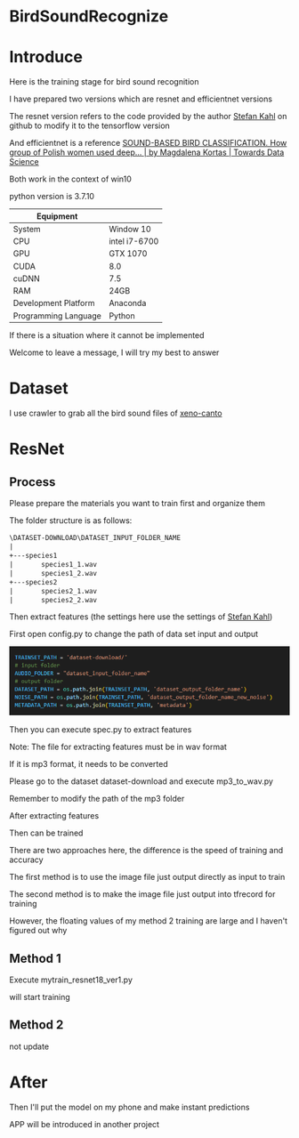 # BirdSoundRecognize
# Introduce

Here is the training stage for bird sound recognition

I have prepared two versions which are resnet and efficientnet versions

The resnet version refers to the code provided by the author [Stefan Kahl](https://github.com/kahst/BirdCLEF-Baseline) on github to modify it to the tensorflow version

And efficientnet is a reference [SOUND-BASED BIRD CLASSIFICATION. How group of Polish women used deep… | by Magdalena Kortas | Towards Data Science](https://towardsdatascience.com/sound-based-bird-classification-965d0ecacb2b)

Both work in the context of win10

python version is 3.7.10

| Equipment             |           |
|-----------------------|-----------|
| System                | Window 10 |
| CPU                   | intel i7-6700   |
| GPU                   | GTX 1070  |
| CUDA                  | 8.0       |
| cuDNN                 | 7.5       |
| RAM                   | 24GB      |
| Development Platform  | Anaconda  |
| Programming Language  | Python    |



If there is a situation where it cannot be implemented

Welcome to leave a message, I will try my best to answer

# Dataset

I use crawler to grab all the bird sound files of [xeno-canto](https://xeno-canto.org/)

# ResNet

## Process

Please prepare the materials you want to train first and organize them

The folder structure is as follows:

```livescript
\DATASET-DOWNLOAD\DATASET_INPUT_FOLDER_NAME
|
+---species1
|       species1_1.wav
|       species1_2.wav     
+---species2
|       species2_1.wav
|       species2_2.wav
```


Then extract features (the settings here use the settings of [Stefan Kahl](https://github.com/kahst/BirdCLEF-Baseline))

First open config.py to change the path of data set input and output

![alt text](image/config%20folder%20path.PNG "dataset_path")

Then you can execute spec.py to extract features

Note: The file for extracting features must be in wav format

If it is mp3 format, it needs to be converted

Please go to the dataset dataset-download and execute mp3_to_wav.py

Remember to modify the path of the mp3 folder

After extracting features

Then can be trained

There are two approaches here, the difference is the speed of training and accuracy

The first method is to use the image file just output directly as input to train

The second method is to make the image file just output into tfrecord for training

However, the floating values of my method 2 training are large and I haven't figured out why


## Method 1
Execute mytrain_resnet18_ver1.py

will start training

## Method 2

not update

# After

Then I'll put the model on my phone and make instant predictions

APP will be introduced in another project